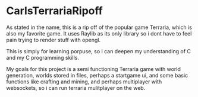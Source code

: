 # CarlsTerrariaRipoff

As stated in the name, this is a rip off of the popular game Terraria, which is also my favorite game.
It uses Raylib as its only library so i dont have to feel pain trying to render stuff with opengl.

This is simply for learning porpuse, so i can deepen my understanding of C and my C programming skills.

My goals for this project is a semi functioning Terraria game with world generation,
worlds stored in files,
perhaps a startgame ui,
and some basic functions like crafting and mining,
and perhaps multiplayer with websockets, so i can run terraria mulitplayer on the web.
